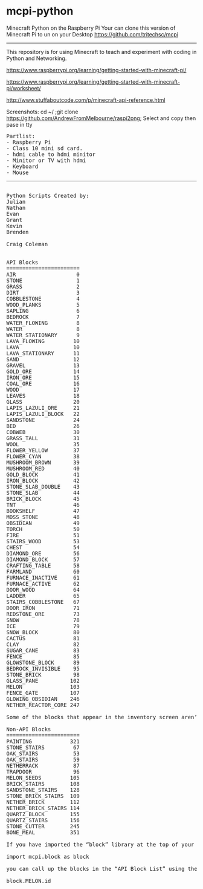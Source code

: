 # mcpi-python

Minecraft Python on the Raspberry Pi
Your can clone this version of Minecraft Pi to un on your Desktop
https://github.com/tritechsc/mcpi
<hr />
This repository is for using Minecraft to teach and experiment with coding in Python and Networking.

https://www.raspberrypi.org/learning/getting-started-with-minecraft-pi/

https://www.raspberrypi.org/learning/getting-started-with-minecraft-pi/worksheet/

http://www.stuffaboutcode.com/p/minecraft-api-reference.html

Screenshots: cd ~/ ;git clone https://github.com/AndrewFromMelbourne/raspi2png;
Select and copy then pase in tty
<pre>
Partlist:
- Raspberry Pi
- Class 10 mini sd card.
- hdmi cable to hdmi minitor
- Minitor or TV with hdmi 
- Keyboard
- Mouse
<hr />
Python Scripts Created by:
Julian
Nathan
Evan
Grant
Kevin
Brenden

Craig Coleman


API Blocks
=======================
AIR                   0
STONE                 1
GRASS                 2
DIRT                  3
COBBLESTONE           4
WOOD_PLANKS           5
SAPLING               6
BEDROCK               7
WATER_FLOWING         8
WATER                 8
WATER_STATIONARY      9
LAVA_FLOWING         10
LAVA                 10
LAVA_STATIONARY      11
SAND                 12
GRAVEL               13
GOLD_ORE             14
IRON_ORE             15
COAL_ORE             16
WOOD                 17
LEAVES               18
GLASS                20
LAPIS_LAZULI_ORE     21
LAPIS_LAZULI_BLOCK   22
SANDSTONE            24
BED                  26
COBWEB               30
GRASS_TALL           31
WOOL                 35
FLOWER_YELLOW        37
FLOWER_CYAN          38
MUSHROOM_BROWN       39
MUSHROOM_RED         40
GOLD_BLOCK           41
IRON_BLOCK           42
STONE_SLAB_DOUBLE    43
STONE_SLAB           44
BRICK_BLOCK          45
TNT                  46
BOOKSHELF            47
MOSS_STONE           48
OBSIDIAN             49
TORCH                50
FIRE                 51
STAIRS_WOOD          53
CHEST                54
DIAMOND_ORE          56
DIAMOND_BLOCK        57
CRAFTING_TABLE       58
FARMLAND             60
FURNACE_INACTIVE     61
FURNACE_ACTIVE       62
DOOR_WOOD            64
LADDER               65
STAIRS_COBBLESTONE   67
DOOR_IRON            71
REDSTONE_ORE         73
SNOW                 78
ICE                  79
SNOW_BLOCK           80
CACTUS               81
CLAY                 82
SUGAR_CANE           83
FENCE                85
GLOWSTONE_BLOCK      89
BEDROCK_INVISIBLE    95
STONE_BRICK          98
GLASS_PANE          102
MELON               103
FENCE_GATE          107
GLOWING_OBSIDIAN    246
NETHER_REACTOR_CORE 247

Some of the blocks that appear in the inventory screen aren’t listed but here they are :

Non-API Blocks
=======================
PAINTING            321
STONE_STAIRS         67
OAK_STAIRS           53
OAK_STAIRS           59
NETHERRACK           87
TRAPDOOR             96
MELON_SEEDS         105
BRICK_STAIRS        108
SANDSTONE_STAIRS    128
STONE_BRICK_STAIRS  109
NETHER_BRICK        112
NETHER_BRICK_STAIRS 114
QUARTZ_BLOCK        155
QUARTZ_STAIRS       156
STONE_CUTTER        245
BONE_MEAL           351

If you have imported the “block” library at the top of your script like this :

import mcpi.block as block

you can call up the blocks in the “API Block List” using the following syntax :

block.MELON.id
</pre>
